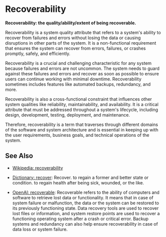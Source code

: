 # Recoverability

**Recoverability: the quality/ability/extent of being recoverable.**

<span data-chatgpt-prompt="explain recoverability (system quality attribute, cross-functional constraint, non-functional requirement)">

Recoverability is a system quality attribute that refers to a system's ability to recover from failures and errors without losing the data or causing disruptions in other parts of the system. It is a non-functional requirement that ensures the system can recover from errors, failures, or crashes promptly, safely, and efficiently.

Recoverability is a crucial and challenging characteristic for any system because failures and errors are not uncommon. The system needs to guard against these failures and errors and recover as soon as possible to ensure users can continue working with minimal downtime. Recoverability sometimes includes features like automated backups, redundancy, and more.

Recoverability is also a cross-functional constraint that influences other system qualities like reliability, maintainability, and availability. It is a critical attribute that must be addressed throughout a system's lifecycle, including design, development, testing, deployment, and maintenance.

Therefore, recoverability is a term that traverses through different domains of the software and system architecture and is essential in keeping up with the user requirements, business goals, and technical operations of the system.

</span>

## See Also

* [Wikipedia: recoverability](https://wikipedia.org/wiki/recoverability)

* [Dictionary: recover](https://www.dictionary.com/browse/recover): Recover. to regain a former and better state or condition. to regain health after being sick, wounded, or the like.

* [OpenAI: recoverable](https:://openai.com): <span data-chatgpt-prompt="define recoverable (computers and software)">Recoverable refers to the ability of computers and software to retrieve lost data or functionality. It means that in case of system failure or malfunction, the data or the system can be restored to its previously functioning state. Data recovery tools are used to recover lost files or information, and system restore points are used to recover a functioning operating system after a crash or critical error. Backup systems and redundancy can also help ensure recoverability in case of data loss or system failure.</span>
